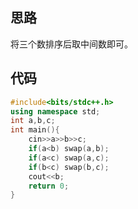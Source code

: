 ## 思路

将三个数排序后取中间数即可。

## 代码

```cpp
#include<bits/stdc++.h>
using namespace std;
int a,b,c;
int main(){
    cin>>a>>b>>c;
    if(a<b) swap(a,b);
    if(a<c) swap(a,c);
    if(b<c) swap(b,c);
    cout<<b;
    return 0;
}
```